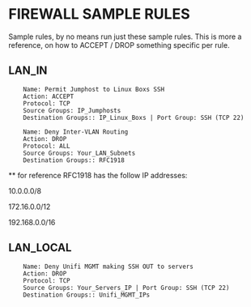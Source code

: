 # FIREWALL SAMPLE RULES

Sample rules, by no means run just these sample rules.
This is more a reference, on how to ACCEPT / DROP something specific per rule.

## LAN_IN
		
		Name: Permit Jumphost to Linux Boxs SSH
		Action: ACCEPT
		Protocol: TCP
		Source Groups: IP_Jumphosts 
		Destination Groups:: IP_Linux_Boxs | Port Group: SSH (TCP 22)

		Name: Deny Inter-VLAN Routing
		Action: DROP
		Protocol: ALL
		Source Groups: Your_LAN_Subnets
		Destination Groups:: RFC1918


** for reference RFC1918 has the follow IP addresses:

10.0.0.0/8

172.16.0.0/12

192.168.0.0/16

## LAN_LOCAL

		Name: Deny Unifi MGMT making SSH OUT to servers
		Action: DROP
		Protocol: TCP
		Source Groups: Your_Servers_IP | Port Group: SSH (TCP 22)
		Destination Groups:: Unifi_MGMT_IPs
